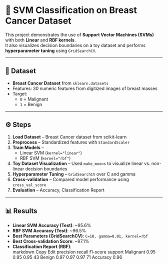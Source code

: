 # 🧠 SVM Classification on Breast Cancer Dataset

This project demonstrates the use of **Support Vector Machines (SVMs)** with both **Linear** and **RBF kernels**.  
It also visualizes decision boundaries on a toy dataset and performs **hyperparameter tuning** using `GridSearchCV`.

---

## 📂 Dataset
- **Breast Cancer Dataset** from `sklearn.datasets`
- Features: 30 numeric features from digitized images of breast masses
- Target:  
  - `0` = Malignant  
  - `1` = Benign  

---

## ⚙️ Steps
1. **Load Dataset** – Breast Cancer dataset from scikit-learn  
2. **Preprocess** – Standardized features with `StandardScaler`  
3. **Train Models** –  
   - Linear SVM (`kernel="linear"`)  
   - RBF SVM (`kernel="rbf"`)  
4. **Toy Dataset Visualization** – Used `make_moons` to visualize linear vs. non-linear decision boundaries  
5. **Hyperparameter Tuning** – `GridSearchCV` over C and gamma  
6. **Cross-validation** – Compared model performance using `cross_val_score`  
7. **Evaluation** – Accuracy, Classification Report  

---

## 📊 Results
- **Linear SVM Accuracy (Test)**: ~95.6%  
- **RBF SVM Accuracy (Test)**: ~96.5%  
- **Best Parameters (GridSearchCV)**: `C=10, gamma=0.01, kernel=rbf`  
- **Best Cross-validation Score**: ~97.1%  
- **Classification Report (RBF)**:  
markdown
Copy
Edit
           precision    recall  f1-score   support
Malignant 0.95 0.95 0.95 43
Benign 0.97 0.97 0.97 71
Accuracy 0.96
